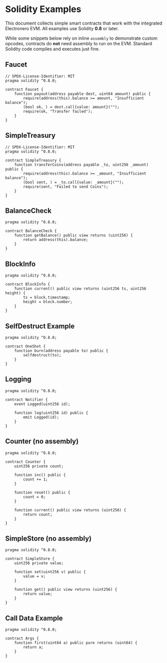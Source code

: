# Solidity Examples

This document collects simple smart contracts that work with the integrated Electronero EVM. All examples use Solidity **0.8** or later.


While some snippets below rely on inline `assembly` to demonstrate custom opcodes, contracts do **not** need assembly to run on the EVM. Standard Solidity code compiles and executes just fine. 

## Faucet
```solidity
// SPDX-License-Identifier: MIT
pragma solidity ^0.8.0;

contract Faucet {
    function payout(address payable dest, uint64 amount) public {
        require(address(this).balance >= amount, "Insufficient balance");
        (bool ok, ) = dest.call{value: amount}("");
        require(ok, "Transfer failed");
    }
}
```

## SimpleTreasury
```solidity
// SPDX-License-Identifier: MIT
pragma solidity ^0.8.0;

contract SimpleTreasury {
    function transferCoins(address payable _to, uint256 _amount) public {
        require(address(this).balance >= _amount, "Insufficient balance");
        (bool sent, ) = _to.call{value: _amount}("");
        require(sent, "Failed to send Coins");
    }
}
```

## BalanceCheck
```solidity
pragma solidity ^0.8.0;

contract BalanceCheck {
    function getBalance() public view returns (uint256) {
        return address(this).balance;
    }
}
```

## BlockInfo
```solidity
pragma solidity ^0.8.0;

contract BlockInfo {
    function current() public view returns (uint256 ts, uint256 height) {
        ts = block.timestamp;
        height = block.number;
    }
}
```

## SelfDestruct Example
```solidity
pragma solidity ^0.8.0;

contract OneShot {
    function burn(address payable to) public {
        selfdestruct(to);
    }
}
```

## Logging
```solidity
pragma solidity ^0.8.0;

contract Notifier {
    event Logged(uint256 id);

    function log(uint256 id) public {
        emit Logged(id);
    }
}
```

## Counter (no assembly)
```solidity
pragma solidity ^0.8.0;

contract Counter {
    uint256 private count;

    function inc() public {
        count += 1;
    }

    function reset() public {
        count = 0;
    }

    function current() public view returns (uint256) {
        return count;
    }
}
```

## SimpleStore (no assembly)
```solidity
pragma solidity ^0.8.0;

contract SimpleStore {
    uint256 private value;

    function set(uint256 v) public {
        value = v;
    }

    function get() public view returns (uint256) {
        return value;
    }
}
```

## Call Data Example
```solidity
pragma solidity ^0.8.0;

contract Args {
    function first(uint64 a) public pure returns (uint64) {
        return a;
    }
}
```
